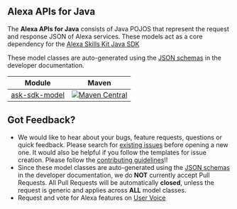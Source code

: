 ## Alexa APIs for Java

The **Alexa APIs for Java** consists of Java POJOS that represent the 
request and response JSON of Alexa services. These models act as a core 
dependency for the [Alexa Skills Kit Java SDK](https://github.com/alexa/alexa-skills-kit-sdk-for-java)

These model classes are auto-generated using the [JSON schemas](https://developer.amazon.com/docs/custom-skills/request-and-response-json-reference.html)
in the developer documentation.

| Module       | Maven           |
| ------------- | ------------- |
|[ask-sdk-model](./ask-sdk-model)| [![Maven Central](https://img.shields.io/maven-central/v/com.amazon.alexa/ask-sdk-model.svg)](http://mvnrepository.com/artifact/com.amazon.alexa/ask-sdk-model)| 

Got Feedback?
-------------
 
- We would like to hear about your bugs, feature requests, questions or quick feedback.
  Please search for [existing issues](https://github.com/alexa/alexa-apis-for-java/issues)
  before opening a new one. It would also be helpful if you follow the
  templates for issue creation. Please follow the
  [contributing guidelines](CONTRIBUTING.md)!!
- Since these model classes are auto-generated using the [JSON schemas](https://developer.amazon.com/docs/custom-skills/request-and-response-json-reference.html) in the developer documentation, we do **NOT** currently accept Pull Requests. All Pull Requests will be automatically **closed**, unless the request is generic and applies across **ALL** model classes.
- Request and vote for Alexa features on [User Voice](https://alexa.uservoice.com/forums/906892-alexa-skills-developer-voice-and-vote)
